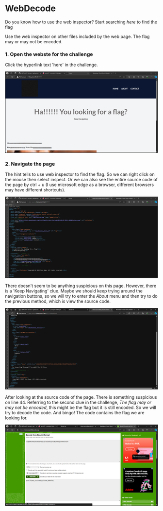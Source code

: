 # WebDecode

Do you know how to use the web inspector?
Start searching *here* to find the flag

Use the web inspector on other files included by the web page. The flag may or may not be encoded.

### 1. Open the webste for the challenge
Click the hyperlink text 'here' in the challenge.

![alt text](/PicoCTF/images/WebDecode1.png)

### 2. Navigate the page
The hint tells to use web inspector to find the flag. So we can right click on the mouse then select inspect. Or we can also see the entire source code of the page by ctrl + u (I use microsoft edge as a browser, different browsers may have different shortcuts). 

![alt text](/PicoCTF/images/WebDecode2.png)

There doesn't seem to be anything suspicious on this page. However, there is a 'Keep Navigating' clue. Maybe we should keep trying around the navigation buttons, so we will try to enter the *About* menu and then try to do the previous method, which is view the source code. 

![alt text](/PicoCTF/images/WebDecode3.png)

After looking at the source code of the page. There is something suspicious on line 44. Referring to the second clue in the challenge, *The flag may or may not be encoded*, this might be the flag but it is still encoded. So we will try to decode the code. And bingo! The code contains the flag we are looking for. 

![alt text](/PicoCTF/images/WebDecode4.png)